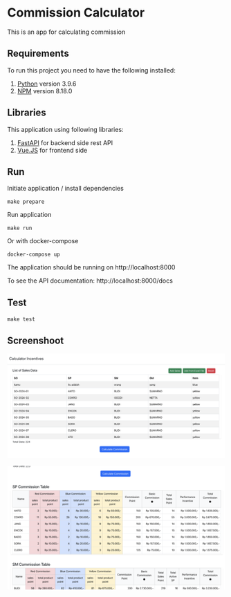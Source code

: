 # Commission Calculator

This is an app for calculating commission

## Requirements

To run this project you need to have the following installed:

1. [Python](https://www.python.org/) version 3.9.6
2. [NPM](https://www.npmjs.com/) version 8.18.0

## Libraries

This application using following libraries:

1. [FastAPI](https://fastapi.tiangolo.com/) for backend side rest API
2. [Vue.JS](https://cli.vuejs.org/) for frontend side

## Run

Initiate application / install dependencies
```
make prepare
```

Run application
```
make run
```

Or with docker-compose
```
docker-compose up
```

The application should be running on http://localhost:8000

To see the API documentation: http://localhost:8000/docs

## Test
```
make test
```

## Screenshoot
![alt text](image.png)

![alt text](image-2.png)